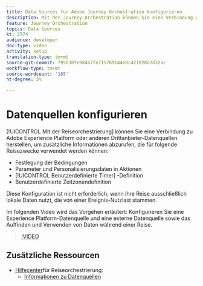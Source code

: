```yaml
---
title: Data Sources für Adobe Journey Orchestration konfigurieren
description: Mit der Journey Orchestration können Sie eine Verbindung zur Adobe Experience Platform oder anderen Drittanbietersystemen herstellen, um weitere Informationen abzurufen. In diesem Lernprogramm wird beschrieben, wie Sie Experience Platform-Datenquelle konfigurieren, eine externe Datenquelle konfigurieren, Daten suchen und in einer Reise verwenden.
feature: Journey Orchestration
topics: Data Sources
kt: 2774
audience: developer
doc-type: video
activity: setup
translation-type: tm+mt
source-git-commit: 795b30fe984b7fe715789144e8c421028d7d32ac
workflow-type: tm+mt
source-wordcount: '165'
ht-degree: 3%

---
```



# Datenquellen konfigurieren

[!UICONTROL Mit der Reiseorchestrierung] können Sie eine Verbindung zu Adobe Experience Platform oder anderen Drittanbieter-Datenquellen herstellen, um zusätzliche Informationen abzurufen, die für folgende Reisezwecke verwendet werden können:

* Festlegung der Bedingungen
* Parameter und Personalisierungsdaten in Aktionen
* [!UICONTROL Benutzerdefinierte Timer] -Definition
* Benutzerdefinierte Zeitzonendefinition

Diese Konfiguration ist nicht erforderlich, wenn Ihre Reise ausschließlich lokale Daten nutzt, die von einer Ereignis-Nutzlast stammen.

Im folgenden Video wird das Vorgehen erläutert: Konfigurieren Sie eine Experience Platform-Datenquelle und eine externe Datenquelle sowie das Auffinden und Verwenden von Daten während einer Reise.

>[!VIDEO](https://video.tv.adobe.com/v/29406?quality=12)

## Zusätzliche Ressourcen

* [Hilfecenter](https://docs.adobe.com/content/help/en/journeys/using/journey-orchestration-home.html)für Reiseorchestrierung:
   * [Informationen zu Datenquellen](https://docs.adobe.com/content/help/en/journeys/using/data-source-journeys/about-data-sources.html)
